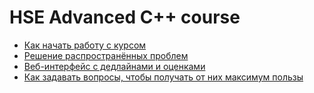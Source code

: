# HSE Advanced C++ course

* [Как начать работу с курсом](docs/setup.md)
* [Решение распространённых проблем](docs/troubleshooting.md)
* [Веб-интерфейс с дедлайнами и оценками](https://cpp-hse.net)
* [Как задавать вопросы, чтобы получать от них максимум пользы](docs/questions.md)
